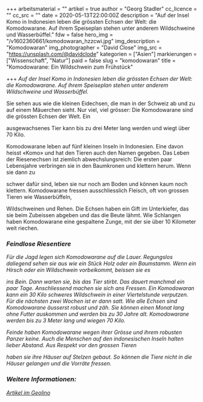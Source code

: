 +++
arbeitsmaterial = ""
artikel = true
author = "Georg Stadler"
cc_licence = ""
cc_src = ""
date = 2020-05-13T22:00:00Z
description = "Auf der Insel Komo in Indonesien leben die grössten Echsen der Welt: die Komodowarane. Auf ihrem Speiseplan stehen unter anderem Wildschweine und Wasserbüffel."
fdw = false
hero_img = "/v1602360661/komodowaran_hzzcwi.jpg"
img_description = "Komodowaran"
img_photographer = "David Close"
img_src = "https://unsplash.com/@davidclode"
kategorien = ["Asien"]
markierungen = ["Wissenschaft", "Natur"]
paid = false
slug = "komodowaran"
title = "Komodowarane: Ein Wildschwein zum Frühstück"

+++
_Auf der Insel Komo in Indonesien leben die grössten Echsen der Welt: die Komodowarane. Auf ihrem Speiseplan stehen unter anderem Wildschweine und Wasserbüffel._

Sie sehen aus wie die kleinen Eidechsen, die man in der Schweiz ab und zu auf einem Mäuerchen sieht. Nur viel, viel grösser: Die Komodowarane sind die grössten Echsen der Welt. Ein

ausgewachsenes Tier kann bis zu drei Meter lang werden und wiegt über 70 Kilo.

Komodowarane leben auf fünf kleinen Inseln in Indonesien. Eine davon heisst «Komo» und hat den Tieren auch den Namen gegeben. Das Leben der Riesenechsen ist ziemlich abwechslungsreich: Die ersten paar Lebensjahre verbringen sie in den Baumkronen und klettern herum. Wenn sie dann zu

schwer dafür sind, leben sie nur noch am Boden und können kaum noch klettern. Komodowarane fressen ausschliesslich Fleisch, oft von grossen Tieren wie Wasserbüffeln,

Wildschweinen und Rehen. Die Echsen haben ein Gift im Unterkiefer, das sie beim Zubeissen abgeben und das die Beute lähmt. Wie Schlangen haben Komodowarane eine gespaltene Zunge, mit der sie über 10 Kilometer weit riechen.

### **_Feindlose Riesentiere_**

_Für die Jagd legen sich Komodowarane auf die Lauer. Regungslos daliegend sehen sie aus wie ein Stück Holz oder ein Baumstamm. Wenn ein Hirsch oder ein Wildschwein vorbeikommt, beissen sie es_

_ins Bein. Dann warten sie, bis das Tier stirbt. Das dauert manchmal ein paar Tage. Anschliessend machen sie sich ans Fressen. Ein Komodowaran kann ein 30 Kilo schweres Wildschwein in einer Viertelstunde verputzen. Für die nächsten zwei Wochen ist er dann satt. Wie alle Echsen sind Komodowarane äusserst robust und zäh. Sie können einen Monat lang ohne Futter auskommen und werden bis zu 30 Jahre alt. Komodowarane werden bis zu 3 Meter lang und wiegen 70 Kilo._

_Feinde haben Komodowarane wegen ihrer Grösse und ihrem robusten Panzer keine. Auch die Menschen auf den indonesischen Inseln halten lieber Abstand. Aus Respekt vor den grossen Tieren_

_haben sie ihre Häuser auf Stelzen gebaut. So können die Tiere nicht in die Häuser gelangen und die Vorräte fressen._

### _Weitere Informationen:_

[_Artikel im Geolino_](https://www.geo.de/geolino/tierlexikon/2629-rtkl-tierlexikon-komodo-warane)
